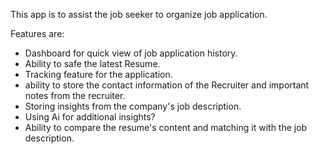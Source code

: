 This app is to assist the job seeker to organize job application.

Features are:

- Dashboard for quick view of job application history. 
- Ability to safe the latest Resume. 
- Tracking feature for the application. 
- ability to store the contact information of the Recruiter and important notes from the recruiter. 
- Storing insights from the company's job description. 
- Using Ai for additional insights?
- Ability to compare the resume's content and matching it with the job description.  